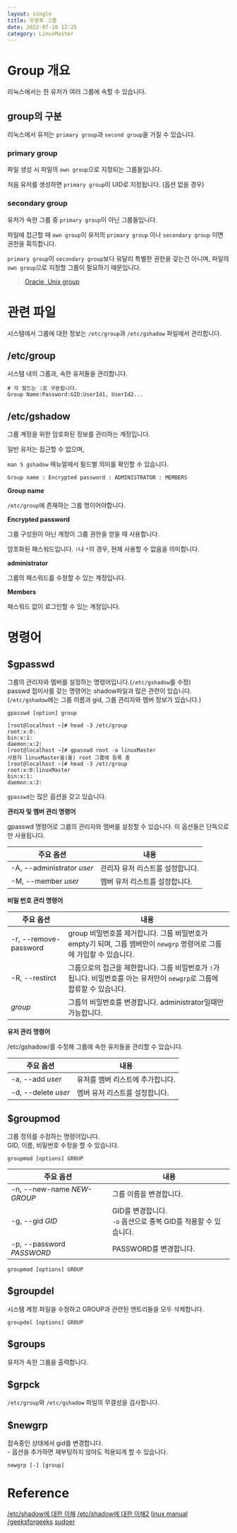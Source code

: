 ```yaml
---
layout: single
title: 우분투 그룹
date: 2022-07-10 12:25
category: LinuxMaster
---
```

# Group 개요

리눅스에서는 한 유저가 여러 그룹에 속할 수 있습니다.

## group의 구분

리눅스에서 유저는 `primary group`과 `second group`을 가질 수 있습니다.

### primary group

파일 생성 시 파일의 `own group`으로 지정되는 그룹들입니다.

 처음 유저를 생성하면 `primary group`이 UID로 지정됩니다. (옵션 없을 경우)


### secondary group

유저가 속한 그룹 중 `primary group`이 아닌 그룹들입니다.

 파일에 접근할 때 `own group`이 유저의 `primary group` 이나 `secondary group` 이면 권한을 휙득합니다.


`primary group`이 `secondary group`보다 유달리 특별한 권한을 갖는건 아니며, 파일의 `own group`으로 지정할 그룹이 필요하기 때문입니다. 

> [Oracle, Unix group](https://docs.oracle.com/cd/E19253-01/817-1985/userconcept-35906/index.html)

# 관련 파일

시스템에서 그룹에 대한 정보는 `/etc/group`과 `/etc/gshadow` 파일에서 관리합니다.

## /etc/group

시스템 내의 그룹과, 속한 유저들을 관리합니다.

```console
# 각 필드는 :로 구분됩니다.
Group Name:Password:GID:UserId1, UserId2...
```

## /etc/gshadow

그룹 계정을 위한 암호화된 정보를 관리하는 계정입니다.

일반 유저는 접근할 수 없으며, 

`man 5 gshadow` 매뉴얼에서 필드별 의미를 확인할 수 있습니다.

```console
Group name : Encrypted password : ADMINISTRATOR : MEMBERS
```

**Group name**

`/etc/group`에 존재하는 그룹 명이어야합니다.

**Encrypted password**

그룹 구성원이 아닌 계정이 그룹 권한을 얻을 때 사용합니다.

암호화된 패스워드입니다. `!`나 `*`의 경우, 현재 사용할 수 없음을 의미합니다.

**administrator**

그룹의 패스워드를 수정할 수 있는 계정입니다.

**Members**

패스워드 없이 로그인할 수 있는 계정입니다.


# 명령어



## $gpasswd

그룹의 관리자와 멤버를 설정하는 명령어입니다.(`/etc/gshadow`를 수정)<br/>
passwd 접미사를 갖는 명령어는 shadow파일과 많은 관련이 있습니다.<br/>
(`/etc/gshadow`에는 그룹 이름과 gid, 그룹 관리자와 멤버 정보가 있습니다.)

```console
gpasswd [option] group

[root@localhost ~]# head -3 /etc/group
root:x:0:
bin:x:1:
daemon:x:2:
[root@localhost ~]# gpasswd root -a linuxMaster
사용자 linuxMaster을(를) root 그룹에 등록 중
[root@localhost ~]# head -3 /etc/group
root:x:0:linuxMaster
bin:x:1:
daemon:x:2:
```

`gpasswd`는 많은 옵션을 갖고 있습니다.

**관리자 및 멤버 관리 명령어**

gpasswd 명령어로 그룹의 관리자와 멤버를 설정할 수 있습니다.
이 옵션들은 단독으로만 사용됩니다.

| 주요 옵션                  | 내용                             |
| -------------------------- | -------------------------------- |
| -A, --administrator _user_ | 관리자 유저 리스트를 설정합니다. |
| -M, --member _user_        | 멤버 유저 리스트를 설정합니다.   |


**비밀 번호 관리 명령어**

| 주요 옵션             | 내용                                                                                                                       |
| --------------------- | -------------------------------------------------------------------------------------------------------------------------- |
| -r, --remove-password | group 비밀번호를 제거합니다. 그룹 비밀번호가 empty기 되며, 그룹 맴버만이 `newgrp` 명령어로 그룹에 가입할 수 있습니다.      |
| -R, --restirct        | 그룹으로의 접근을 제한합니다. 그룹 비밀번호가 `!`가 됩니다. 비밀번호를 아는 유저만이 `newgrp`로 그룹에 합류할 수 있습니다. |
| _group_               | 그룹의 비밀번호를 변경합니다. administrator일때만 가능합니다.                                                              |


**유저 관리 명령어**

/etc/gshadow/를 수정해 그룹에 속한 유저들을 관리할 수 있습니다.

| 주요 옵션           | 내용                             |
| ------------------- | -------------------------------- |
| -a, --add _user_    | 유저를 멤버 리스트에 추가합니다. |
| -d, --delete _user_ | 멤버 유저 리스트를 설정합니다.   |

## $groupmod

그룹 정의를 수정하는 명령어입니다.<br/>
GID, 이름, 비밀번호 수정을 할 수 있습니다.

```console
groupmod [options] GROUP
```

| 주요 옵션                  | 내용                                                                       |
| -------------------------- | -------------------------------------------------------------------------- |
| -n, --new-name _NEW-GROUP_ | 그룹 이름을 변경합니다.                                                    |
| -g, --gid _GID_            | GID를 변경합니다.       <br/> `-o` 옵션으로 중복 GID를 적용할 수 있습니다. |
| -p, --password _PASSWORD_  | PASSWORD를 변경합니다.                                                     |

```console
groupmod [options] GROUP
```

## $groupdel

시스템 계정 파일을 수정하고 GROUP과 관련된 엔트리들을 모두 삭제합니다.

```console
groupdel [options] GROUP
```

## $groups

유저가 속한 그룹을 출력합니다.

## $grpck

`/etc/group`와 `/etc/gshadow` 파일의 무결성을 검사합니다.

## $newgrp

접속중인 상태에서 gid를 변경합니다.<br/> - 옵션을 추가하면 재부팅하지 않아도 적용되게 할 수 있습니다.

```console
newgrp [-] [group]
```


# Reference

[/etc/shadow에 대한 이해](https://www.cyberciti.biz/faq/understanding-etcshadow-file/?utm_source=Related_Tutorials&utm_medium=faq&utm_campaign=Apr_22_2022_EOP_TEXT)
[/etc/shadow에 대한 이해2](https://www.techtarget.com/searchsecurity/definition/shadow-password-file)
[linux manual](https://man7.org/linux/man-pages/man5/passwd.5.html)
[/geeksforgeeks](https://www.geeksforgeeks.org/introduction-to-linux-operating-system/?ref=lbp)
[sudoer](https://wiki.gentoo.org/wiki/Sudo/ko)
